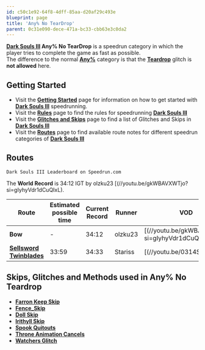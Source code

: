 ```yaml
---
id: c50c1e92-64f8-4dff-85aa-d20af29c493e
blueprint: page
title: 'Any% No TearDrop'
parent: 0c31e090-dece-471a-bc33-cbb63e3c0da2
---
```

**[Dark Souls III](/darksouls3) Any% No TearDrop** is a speedrun category in which the player tries to complete the game as fast as possible.\
The difference to the normal **[Any%](/darksouls3/any)** category is that the **[Teardrop](/darksouls3/teardrop)** glitch is **not allowed** here.

## Getting Started

- Visit the **[Getting Started](/darksouls3/getting-started)** page for information on how to get started with **[Dark Souls III](/darksouls3)** speedrunning.
- Visit the **[Rules](/darksouls3/rules)** page to find the rules for speedrunning **[Dark Souls III](/darksouls3)**
- Visit the **[Glitches and Skips](</Category:Glitch_(Dark_Souls_III)> 'Category:Glitch (Dark Souls III)')** page to find a list of Glitches and Skips in **[Dark Souls III](/darksouls3)**
- Visit the **[Routes](/darksouls3/routes)** page to find available route notes for different speedrun categories of **[Dark Souls III](/darksouls3)**

## Routes

`Dark Souls III Leaderboard on Speedrun.com`

The **World Record** is 34:12 IGT by olzku23 [(//youtu.be/gkWBAVXWTjo?si=gIyhyVdr1dCuQIxL).

| Route                                                         | Estimated possible time | Current Record | Runner  | VOD                                                                                                                                       |
| ------------------------------------------------------------- | ----------------------- | -------------- | ------- | ----------------------------------------------------------------------------------------------------------------------------------------- |
| **Bow**                                                       | -                       | 34:12          | olzku23 | [(//youtu.be/gkWBAVXWTjo?si=gIyhyVdr1dCuQIxL) |
| **[Sellsword Twinblades](/darksouls3/any-no-teardrop-route)** | 33:59                   | 34:33          | Stariss | [(//youtu.be/0314SKJlr6A)                     |

## Skips, Glitches and Methods used in Any% No Teardrop

- **[Farron Keep Skip](/darksouls3/farron-keep-skip)**
- **[Fence_Skip](/darksouls3/fence-skip)**
- **[Doll Skip](/darksouls3/doll-skip)**
- **[Irithyll Skip](/darksouls3/irithyll-skip)**
- **[Spook Quitouts](/darksouls3/spook-quitouts)**
- **[Throne Animation Cancels](/darksouls3/throne-animation-cancels)**
- **[Watchers Glitch](/darksouls3/watchers-glitch)**
